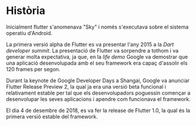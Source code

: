 <!-- TITLE: Història -->
<!-- SUBTITLE: Història de flutter -->

# Història

Inicialment flutter s'anomenava "Sky" i només s'executava sobre el sistema operatiu d'Android. 

La primera versió alpha de Flutter es va presentar l'any 2015 a la *Dart developer summit*. La presentació de Flutter va sorpendre a tothom i va generar molta expectativa, ja que, en la *life demo* Google  va demostrar que una aplicació desenvolupada amb el seu framework era capaç d'assolir els 120 frames per segon.

Durant la keynote de Google Developer Days a Shangai, Google va anunciar Flutter Release Preview 2, la qual ja era una versió beta funcional i relativament estable per tal que els desenvolupadors poguessin començar a desenvolupar les seves aplicacions i apendre com funcionava el framework. 

El dia 4 de desembre de 2018, es va fer la release de Flutter 1.0, la qual és la primera versió estable del framework.